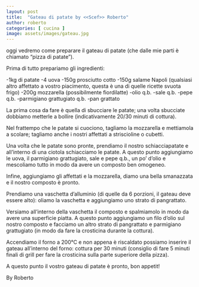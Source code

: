 ```yaml
---
layout: post
title:  "Gateau di patate by <<Scef>> Roberto"
author: roberto
categories: [ cucina ]
image: assets/images/gateau.jpg
---
```


oggi vedremo come preparare il gateau di patate (che dalle mie parti è chiamato “pizza di patate”).

Prima di tutto prepariamo gli ingredienti:

-1kg di patate
-4 uova
-150g prosciutto cotto
-150g salame Napoli
(qualsiasi altro affettato a vostro piacimento, questa è una di quelle ricette svuota frigo)
-200g mozzarella (possibilmente fiordilatte)
-olio q.b.
-sale q.b.
-pepe q.b.
-parmigiano grattugiato q.b.
-pan grattato

La prima cosa da fare è quella di sbucciare le patate; una volta sbucciate dobbiamo metterle a bollire (indicativamente 20/30 minuti di cottura).

Nel frattempo che le patate si cuociono, tagliamo la mozzarella e mettiamola a scolare; tagliamo anche i nostri affettati a striscioline o cubetti.

Una volta che le patate sono pronte, prendiamo il nostro schiacciapatate e all’interno di una ciotola schiacciamo le patate. A questo punto aggiungiamo le uova, il parmigiano grattugiato, sale e pepe q.b., un po’ d’olio e mescoliamo tutto in modo da avere un composto ben omogeneo.

Infine, aggiungiamo gli affettati e la mozzarella, diamo una bella smanazzata e il nostro composto è pronto.

Prendiamo una vaschetta d’alluminio (di quelle da 6 porzioni, il gateau deve essere alto): oliamo la vaschetta e aggiungiamo uno strato di pangrattato.

Versiamo all’interno della vaschetta il composto e spalmiamolo in modo da avere una superficie piatta. A questo punto aggiungiamo un filo d’olio sul nostro composto e facciamo un altro strato di pangrattato e parmigiano grattugiato (in modo da fare la crosticina durante la cottura).

Accendiamo il forno a 200°C e non appena è riscaldato possiamo inserire il gateau all’interno del forno: cottura per 30 minuti (consiglio di fare 5 minuti finali di grill per fare la crosticina sulla parte superiore della pizza).

A questo punto il vostro gateau di patate è pronto, bon appetit!

By Roberto